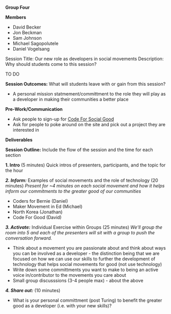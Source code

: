 ****Group Four****

**Members**
- David Becker
- Jon Beckman
- Sam Johnson
- Michael Sagopolutele
- Daniel Vogelsang

Session Title: Our new role as developers in social movements
Description: Why should students come to this session?

TO DO


**Session Outcomes:** What will students leave with or gain from this session?
- A personal mission statmement/committment to the role they will play as a developer in making their communities a better place

**Pre-Work/Communication**
- Ask people to sign-up for [Code For Social Good](https://app.code4socialgood.org/) 
- Ask for people to poke around on the site and pick out a project they are interested in

**Deliverables**

**Session Outline:**  Include the flow of the session and the time for each section

**1. Intro** (5 minutes)
Quick intros of presenters, participants, and the topic for the hour

***2. Inform:*** Examples of social movements and the role of technology (20 minutes)
_Present for ~4 minutes on each social movement and how it helps inform our commitments to the greater good of our communities_

- Coders for Bernie (Daniel)
- Maker Movement in Ed (Michael)
- North Korea (Jonathan)
- Code For Good (David)

***3. Activate:*** Individual Exercise within Groups (25 minutes)
_We'll group the room into 5 and each of the presenters will sit with a group to push the conversation forward._

- Think about a movement you are passionate about and think about ways you can be involved as a developer - the distinction being that we are focused on how we can use our skills to further the development of technology that helps social movements for good (not use technology)
- Write down some committments you want to make to being an active voice in/contributor to the movements you care about
- Small group discusssions (3-4 people max) - about the above

***4. Share out:*** (10 minutes)
- What is your personal committment (post Turing) to benefit the greater good as a developer (i.e. with your new skills)? 
